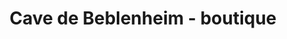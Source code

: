 ---
title: "Cave de Beblenheim - boutique"
url: /beblenheim/cave-de-beblenheim-boutique/
shop: vin
---